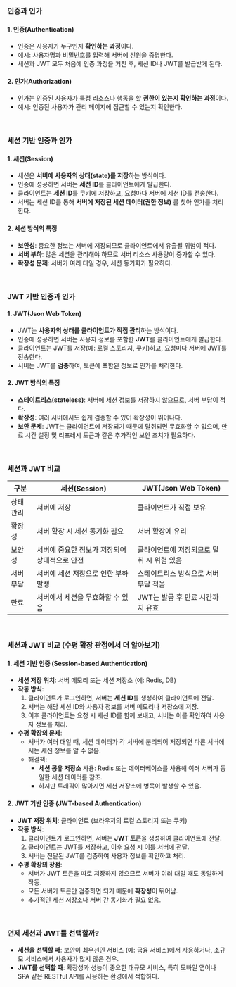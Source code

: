 ### 인증과 인가 

#### 1. 인증(Authentication)
- 인증은 사용자가 누구인지 **확인하는 과정**이다.
- 예시: 사용자명과 비밀번호를 입력해 서버에 신원을 증명한다.
- 세션과 JWT 모두 처음에 인증 과정을 거친 후, 세션 ID나 JWT를 발급받게 된다.

#### 2. 인가(Authorization)
- 인가는 인증된 사용자가 특정 리소스나 행동을 할 **권한이 있는지 확인하는 과정**이다.
- 예시: 인증된 사용자가 관리 페이지에 접근할 수 있는지 확인한다.

<br/>

### 세션 기반 인증과 인가

#### 1. 세션(Session)
- 세션은 **서버에 사용자의 상태(state)를 저장**하는 방식이다.
- 인증에 성공하면 서버는 **세션 ID**를 클라이언트에게 발급한다.
- 클라이언트는 **세션 ID**를 쿠키에 저장하고, 요청마다 서버에 세션 ID를 전송한다.
- 서버는 세션 ID를 통해 **서버에 저장된 세션 데이터(권한 정보)** 를 찾아 인가를 처리한다.

#### 2. 세션 방식의 특징
- **보안성**: 중요한 정보는 서버에 저장되므로 클라이언트에서 유출될 위험이 적다.
- **서버 부하**: 많은 세션을 관리해야 하므로 서버 리소스 사용량이 증가할 수 있다.
- **확장성 문제**: 서버가 여러 대일 경우, 세션 동기화가 필요하다.

<br/>

### JWT 기반 인증과 인가

#### 1. JWT(Json Web Token)
- JWT는 **사용자의 상태를 클라이언트가 직접 관리**하는 방식이다.
- 인증에 성공하면 서버는 사용자 정보를 포함한 **JWT**를 클라이언트에게 발급한다.
- 클라이언트는 JWT를 저장(예: 로컬 스토리지, 쿠키)하고, 요청마다 서버에 JWT를 전송한다.
- 서버는 JWT를 **검증**하여, 토큰에 포함된 정보로 인가를 처리한다.

#### 2. JWT 방식의 특징
- **스테이트리스(stateless)**: 서버에 세션 정보를 저장하지 않으므로, 서버 부담이 적다.
- **확장성**: 여러 서버에서도 쉽게 검증할 수 있어 확장성이 뛰어나다.
- **보안 문제**: JWT는 클라이언트에 저장되기 때문에 탈취되면 무효화할 수 없으며, 만료 시간 설정 및 리프레시 토큰과 같은 추가적인 보안 조치가 필요하다.

<br/>

### 세션과 JWT 비교

| 구분      | 세션(Session)                              | JWT(Json Web Token)                        |
| --------- | ------------------------------------------ | ------------------------------------------ |
| 상태 관리 | 서버에 저장                                | 클라이언트가 직접 보유                     |
| 확장성    | 서버 확장 시 세션 동기화 필요               | 서버 확장에 유리                          |
| 보안성    | 서버에 중요한 정보가 저장되어 상대적으로 안전 | 클라이언트에 저장되므로 탈취 시 위험 있음  |
| 서버 부담 | 서버에 세션 저장으로 인한 부하 발생        | 스테이트리스 방식으로 서버 부담 적음       |
| 만료      | 서버에서 세션을 무효화할 수 있음           | JWT는 발급 후 만료 시간까지 유효           |

<br/>

### 세션과 JWT 비교 (수평 확장 관점에서 더 알아보기)

#### 1. 세션 기반 인증 (Session-based Authentication)

- **세션 저장 위치**: 서버 메모리 또는 세션 저장소 (예: Redis, DB)
- **작동 방식**:
  1. 클라이언트가 로그인하면, 서버는 **세션 ID**를 생성하여 클라이언트에 전달.
  2. 서버는 해당 세션 ID와 사용자 정보를 서버 메모리나 저장소에 저장.
  3. 이후 클라이언트는 요청 시 세션 ID를 함께 보내고, 서버는 이를 확인하여 사용자 정보를 처리.
- **수평 확장의 문제**:
  - 서버가 여러 대일 때, 세션 데이터가 각 서버에 분리되어 저장되면 다른 서버에서는 세션 정보를 알 수 없음.
  - 해결책:
    - **세션 공유 저장소** 사용: Redis 또는 데이터베이스를 사용해 여러 서버가 동일한 세션 데이터를 참조.
    - 하지만 트래픽이 많아지면 세션 저장소에 병목이 발생할 수 있음.
    
#### 2. JWT 기반 인증 (JWT-based Authentication)

- **JWT 저장 위치**: 클라이언트 (브라우저의 로컬 스토리지 또는 쿠키)
- **작동 방식**:
  1. 클라이언트가 로그인하면, 서버는 **JWT 토큰**을 생성하여 클라이언트에 전달.
  2. 클라이언트는 JWT를 저장하고, 이후 요청 시 이를 서버에 전달.
  3. 서버는 전달된 JWT를 검증하여 사용자 정보를 확인하고 처리.
- **수평 확장의 장점**:
  - 서버가 JWT 토큰을 따로 저장하지 않으므로 서버가 여러 대일 때도 동일하게 작동.
  - 모든 서버가 토큰만 검증하면 되기 때문에 **확장성**이 뛰어남.
  - 추가적인 세션 저장소나 서버 간 동기화가 필요 없음.

<br/>

### 언제 세션과 JWT를 선택할까?

- **세션을 선택할 때**: 보안이 최우선인 서비스 (예: 금융 서비스)에서 사용하거나, 소규모 서비스에서 사용자가 많지 않은 경우.
- **JWT를 선택할 때**: 확장성과 성능이 중요한 대규모 서비스, 특히 모바일 앱이나 SPA 같은 RESTful API를 사용하는 환경에서 적합하다.
